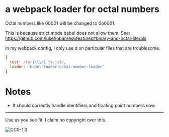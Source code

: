 # a webpack loader for octal numbers #

Octal numbers like 00001 will be changed to 0o0001.

This is because strict mode babel does not allow them. See:
https://github.com/lukehoban/es6features#binary-and-octal-literals

In my webpack config, I only use it on particular files that are troublesome.

```js
{
  test: /tar[\\\/].*\.js$/,
  loader: 'babel-loader!octal-number-loader'
}
```

Notes
=====

- It should correctly handle identifiers and floating point numbers now.

---

Use as you see fit, I claim no copyright over this.

![CC0-1.0](https://licensebuttons.net/p/zero/1.0/88x31.png)
